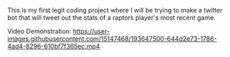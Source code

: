 This is my first legit coding project where I will be trying to make a twitter bot that will tweet out the stats of a raptors player's most recent game.

Video Demonstration:
https://user-images.githubusercontent.com/15147468/193647500-644d2e73-1786-4ad4-8296-610bf7f365ec.mp4

